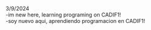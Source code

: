 3/9/2024        
-im new here, learning programing on CADIF1!        
-soy nuevo aqui, aprendiendo programacion en CADIF1!
<!---
OSC4R-445/OSC4R-445 is a ✨ special ✨ repository because its `README.md` (this file) appears on your GitHub profile.
You can click the Preview link to take a look at your changes.
--->
